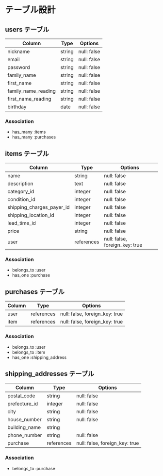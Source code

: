 # テーブル設計

## users テーブル

| Column              | Type    | Options     |
| ------------------- | ------- | ----------- |
| nickname            | string  | null: false |
| email               | string  | null: false |
| password            | string  | null: false |
| family_name         | string  | null: false |
| first_name          | string  | null: false |
| family_name_reading | string  | null: false |
| first_name_reading  | string  | null: false |
| birthday            | date    | null: false |

### Association

- has_many :items
- has_many :purchases

## items テーブル

| Column                    | Type       | Options                        |
| ------------------------- | ---------- | ------------------------------ |
| name                      | string     | null: false                    |
| description               | text       | null: false                    |
| category_id               | integer    | null: false                    |
| condition_id              | integer    | null: false                    |
| shipping_charges_payer_id | integer    | null: false                    |
| shipping_location_id      | integer    | null: false                    |
| lead_time_id              | integer    | null: false                    |
| price                     | string     | null: false                    |
| user                      | references | null: false, foreign_key: true |

### Association

- belongs_to :user
- has_one :purchase

## purchases テーブル

| Column        | Type       | Options                        |
| ------------- | ---------- | ------------------------------ |
| user          | references | null: false, foreign_key: true |
| item          | references | null: false, foreign_key: true |

### Association

- belongs_to :user
- belongs_to :item
- has_one    :shipping_address

## shipping_addresses テーブル

| Column        | Type       | Options                        |
| ------------- | ---------- | ------------------------------ |
| postal_code   | string     | null: false                    |
| prefecture_id | integer    | null: false                    |
| city          | string     | null: false                    |
| house_number  | string     | null: false                    |
| building_name | string     |                                |
| phone_number  | string     | null: false                    |
| purchase      | references | null: false, foreign_key: true |

### Association

- belongs_to :purchase